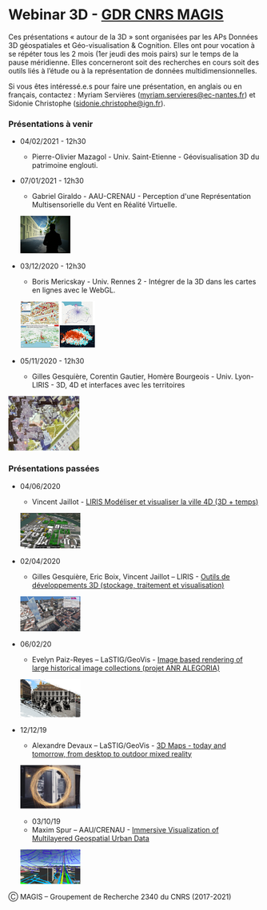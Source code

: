 #  Webinar 3D - [GDR CNRS MAGIS](http://gdr-magis.imag.fr/)
Ces présentations « autour de la 3D » sont organisées par les APs Données 3D géospatiales et Géo-visualisation & Cognition. Elles ont pour vocation à se répéter tous les 2 mois (1er jeudi des mois pairs) sur le temps de la pause méridienne. Elles concerneront soit des recherches en cours soit des outils liés à l’étude ou à la représentation de données multidimensionnelles.

Si vous êtes intéressé.e.s pour faire une présentation, en anglais ou en français, contactez :
Myriam Servières (myriam.servieres@ec-nantes.fr) et Sidonie Christophe (sidonie.christophe@ign.fr).

### Présentations à venir

* 04/02/2021 - 12h30
   *  Pierre-Olivier Mazagol - Univ. Saint-Etienne - Géovisualisation 3D du patrimoine englouti.
   
*  07/01/2021 - 12h30
   * Gabriel Giraldo - AAU-CRENAU - Perception d'une Représentation Multisensorielle du Vent en Réalité Virtuelle.
   
   ![Image](20210107_Webinar3D_MAGIS_PerceptionVent_Giraldo.png)

*  03/12/2020 - 12h30
    * Boris Mericskay - Univ. Rennes 2 - Intégrer de la 3D dans les cartes en lignes avec le WebGL.
   
   ![Image](20201203_Webinar3D_MAGIS_3DTools_Boris.png)

*  05/11/2020 - 12h30
   * Gilles Gesquière, Corentin Gautier, Homère Bourgeois - Univ. Lyon- LIRIS - 3D, 4D et interfaces avec les territoires 
  
  ![Image](2020_11_05_Gesquiere_Lego.png)
  
### Présentations passées
 *  04/06/2020
    * Vincent Jaillot - [LIRIS Modéliser et visualiser la ville 4D (3D + temps)](2020_06_02-MAGIS-VJaillot.pdf)
    
    ![Image](20200602_Webinar3D_MAGIS_Modeliser_Visualiser_Ville_4D_Jaillot_Servigne_Gesquieres.png)

 * 02/04/2020
    * Gilles Gesquière, Eric Boix, Vincent Jaillot – LIRIS - [Outils de développements 3D (stockage, traitement et visualisation)](Webinar3D_Gesquiere.pptx.pdf) 
    
    ![Image](20200402_Webinar3D_MAGIS_OutilsDev3D_Gesquiere_Boix_Jaillot.png)  
    
 *  06/02/20
    * Evelyn Paiz-Reyes – LaSTIG/GeoVis - [Image based rendering of large historical image collections (projet ANR ALEGORIA)](20200206_Webinar3D_MAGIS_ImageBasedRendering_HistoricalImages_Paiz_Reyes.pdf)    
    
    ![Image](20200206_Webinar3D_MAGIS_ImageBasedRendering_HistoricalImages_Paiz_Reyes.png) 

* 12/12/19 
    * Alexandre Devaux – LaSTIG/GeoVis - [3D Maps - today and tomorrow, from desktop to outdoor mixed reality](20191212_Webinar3D_MAGIS_3DMapsThroughTime_Devaux.pdf)
    
    ![Image](20191212_Webinar3D_MAGIS_3DMapsThroughTime_Devaux.png) 
  
  *  03/10/19
    * Maxim Spur – AAU/CRENAU - [Immersive Visualization of Multilayered Geospatial Urban Data](20191003_Webinar3D_MAGIS_ImmersiveVisualization_Spur.pdf)

    ![Image](20191003_Webinar3D_MAGIS_ImmersiveVisualization_Spur.png) 
    
Ⓒ MAGIS – Groupement de Recherche 2340 du CNRS (2017-2021)
